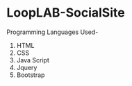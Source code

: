 # LoopLAB-SocialSite
Programming Languages Used-
1. HTML
2. CSS
3. Java Script
4. Jquery
5. Bootstrap
